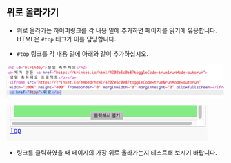 ## 위로 올라가기

+ 위로 올라가는 하이퍼링크를 각 내용 밑에 추가하면 페이지를 읽기에 유용합니다. HTML은 `#top` 태그가 이를 담당합니다.

+ `#top` 링크를 각 내용 밑에 아래와 같이 추가하십시오.

![screenshot](images/showcase-top-code.png)

![screenshot](images/showcase-top-output.png)

+ 링크를 클릭하였을 때 페이지의 가장 위로 올라가는지 테스트해 보시기 바랍니다.